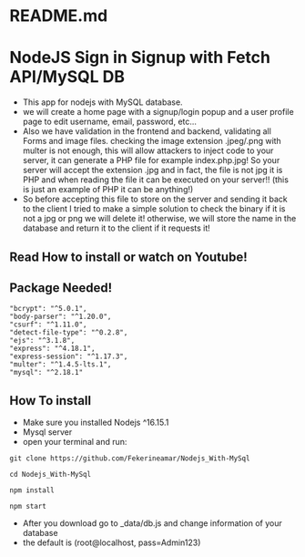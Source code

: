 # README.md

# NodeJS Sign in Signup with Fetch API/MySQL DB

- This app for nodejs with MySQL database.
- we will create a home page with a signup/login popup and a user profile page to edit username, email, password, etc...
- Also we have validation in the frontend and backend, validating all Forms and image files.
checking the image extension .jpeg/.png with multer is not enough, this will allow attackers to inject code to your server, 
it can generate a PHP file for example index.php.jpg! So your server will accept the extension .jpg and in fact, the file is not jpg it is PHP and when reading the file it can be executed on your server!! (this is just an example of PHP it can be anything!) 
- So before accepting this file to store on the server and sending it back to the client I tried to make a simple solution to check the binary if it is   not a jpg or png we will delete it! otherwise, we will store the name in the database and return it to the client if it requests it!


## Read How to install or watch on Youtube!


## Package Needed!
```
"bcrypt": "^5.0.1",
"body-parser": "^1.20.0",
"csurf": "^1.11.0",
"detect-file-type": "^0.2.8",
"ejs": "^3.1.8",
"express": "^4.18.1",
"express-session": "^1.17.3",
"multer": "^1.4.5-lts.1",
"mysql": "^2.18.1"
```

## How To install

- Make sure you installed Nodejs ^16.15.1
- Mysql server
- open your terminal and run:
```
git clone https://github.com/Fekerineamar/Nodejs_With-MySql
```
```
cd Nodejs_With-MySql
```
```
npm install
```
```
npm start
```

- After you download go to _data/db.js and change information of your database
- the default is (root@localhost, pass=Admin123)
